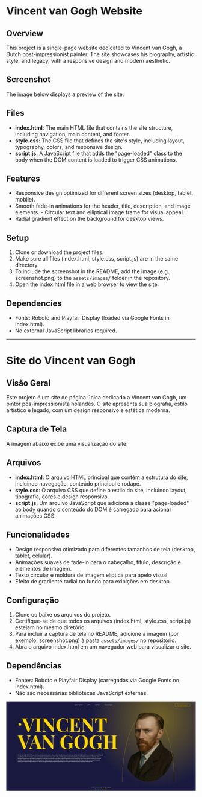 # Vincent van Gogh Website

## Overview
This project is a single-page website dedicated to Vincent van Gogh, a Dutch post-impressionist painter. The site showcases his biography, artistic style, and legacy, with a responsive design and modern aesthetic.

## Screenshot
The image below displays a preview of the site:

## Files
- **index.html**: The main HTML file that contains the site structure, including navigation, main content, and footer.
- **style.css**: The CSS file that defines the site's style, including layout, typography, colors, and responsive design.
- **script.js**: A JavaScript file that adds the "page-loaded" class to the body when the DOM content is loaded to trigger CSS animations.

## Features
- Responsive design optimized for different screen sizes (desktop, tablet, mobile).
- Smooth fade-in animations for the header, title, description, and image elements. - Circular text and elliptical image frame for visual appeal.
- Radial gradient effect on the background for desktop views.

## Setup
1. Clone or download the project files.
2. Make sure all files (index.html, style.css, script.js) are in the same directory.
3. To include the screenshot in the README, add the image (e.g., screenshot.png) to the `assets/images/` folder in the repository.
4. Open the index.html file in a web browser to view the site.

## Dependencies
- Fonts: Roboto and Playfair Display (loaded via Google Fonts in index.html).
- No external JavaScript libraries required.


---------------------------------------------------------------------


# Site do Vincent van Gogh

## Visão Geral
Este projeto é um site de página única dedicado a Vincent van Gogh, um pintor pós-impressionista holandês. O site apresenta sua biografia, estilo artístico e legado, com um design responsivo e estética moderna.

## Captura de Tela
A imagem abaixo exibe uma visualização do site:

## Arquivos
- **index.html**: O arquivo HTML principal que contém a estrutura do site, incluindo navegação, conteúdo principal e rodapé.
- **style.css**: O arquivo CSS que define o estilo do site, incluindo layout, tipografia, cores e design responsivo.
- **script.js**: Um arquivo JavaScript que adiciona a classe "page-loaded" ao body quando o conteúdo do DOM é carregado para acionar animações CSS.

## Funcionalidades
- Design responsivo otimizado para diferentes tamanhos de tela (desktop, tablet, celular).
- Animações suaves de fade-in para o cabeçalho, título, descrição e elementos de imagem.
- Texto circular e moldura de imagem elíptica para apelo visual.
- Efeito de gradiente radial no fundo para exibições em desktop.

## Configuração
1. Clone ou baixe os arquivos do projeto.
2. Certifique-se de que todos os arquivos (index.html, style.css, script.js) estejam no mesmo diretório.
3. Para incluir a captura de tela no README, adicione a imagem (por exemplo, screenshot.png) à pasta `assets/images/` no repositório.
4. Abra o arquivo index.html em um navegador web para visualizar o site.

## Dependências
- Fontes: Roboto e Playfair Display (carregadas via Google Fonts no index.html).
- Não são necessárias bibliotecas JavaScript externas.

![Captura de Tela do Site do Vincent van Gogh](/img/page.png)

